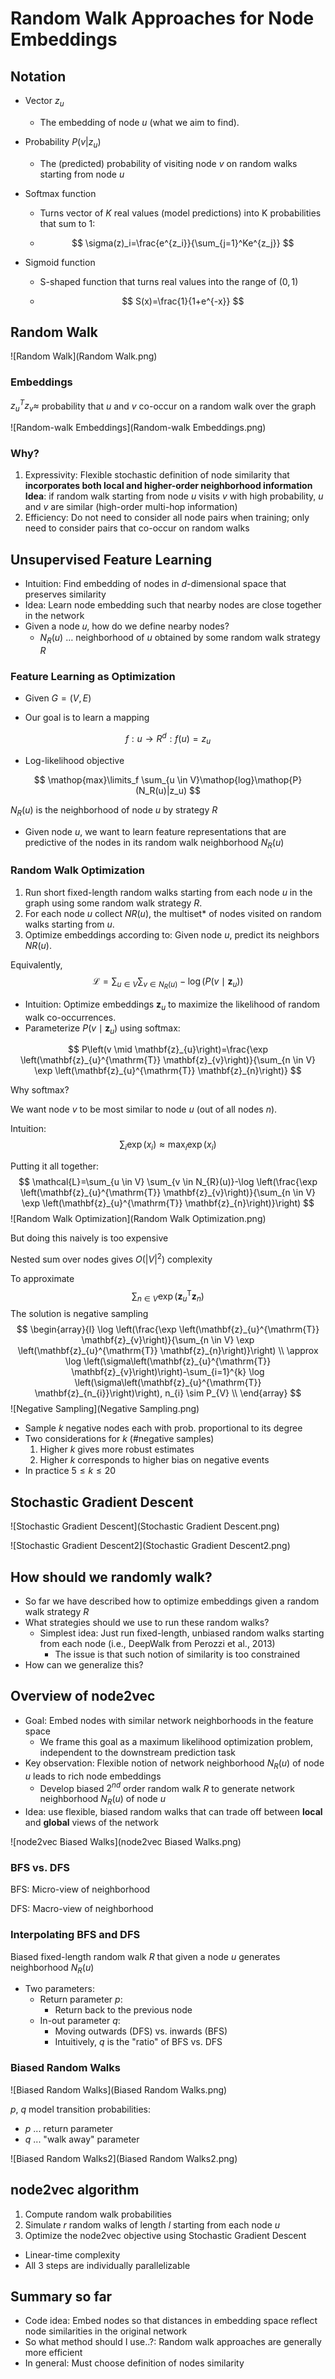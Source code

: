 # Random Walk Approaches for Node Embeddings

## Notation

+ Vector $z_u$

  + The embedding of node $u$ (what we aim to find).

+ Probability $P(v |z_u)$

  + The (predicted) probability of visiting node $v$ on random walks starting from node $u$

+ Softmax function

  + Turns vector of $K$ real values (model predictions) into K probabilities that sum to 1:

  + $$
    \sigma(z)_i=\frac{e^{z_i}}{\sum_{j=1}^Ke^{z_j}}
    $$

+ Sigmoid function

  + S-shaped function that turns real values into the range of $(0, 1)$

  + $$
    S(x)=\frac{1}{1+e^{-x}}
    $$

## Random Walk

![Random Walk](Random Walk.png)

### Embeddings

$z_u^T z_v \approx$ probability that $u$ and $v$ co-occur on a random walk over the graph

![Random-walk Embeddings](Random-walk Embeddings.png)

### Why?

1. Expressivity: Flexible stochastic definition of node similarity that **incorporates both local and higher-order neighborhood information Idea**: if random walk starting from node $u$ visits $v$ with high probability, $u$ and $v$ are similar (high-order multi-hop information)
2. Efficiency: Do not need to consider all node pairs when training; only need to consider pairs that co-occur on random walks

## Unsupervised Feature Learning

+ Intuition: Find embedding of nodes in $d$-dimensional space that preserves similarity
+ Idea: Learn node embedding such that nearby nodes are close together in the network
+ Given a node 𝑢, how do we define nearby nodes?
  + $N_R(u)$ … neighborhood of $u$ obtained by some random walk strategy $R$

### Feature Learning as Optimization

+ Given $G=(V,E)$

+ Our goal is to learn a mapping

$$
f:u \rightarrow R^d:f(u)=z_u
$$

+ Log-likelihood objective

$$
\mathop{max}\limits_f \sum_{u \in V}\mathop{log}\mathop{P}(N_R(u)|z_u)
$$

$N_R(u)$ is the neighborhood of node $u$ by strategy $R$

+ Given node $u$, we want to learn feature representations that are predictive of the nodes 
  in its random walk neighborhood $N_R(u)$

### Random Walk Optimization

1.	Run short fixed-length random walks starting from each node $u$ in the graph using some random walk strategy $R$.
2.	For each node $u$ collect $NR(u)$, the multiset* of nodes visited on random walks starting from $u$.
3.	Optimize embeddings according to: Given node $u$, predict its neighbors $NR(u)$.



Equivalently,
$$
\mathcal{L}=\sum_{u \in V} \sum_{v \in N_{R}(u)}-\log \left(P\left(v \mid \mathbf{z}_{u}\right)\right)
$$


- Intuition: Optimize embeddings  $\boldsymbol{z}_{u}$  to maximize the likelihood of random walk co-occurrences.
- Parameterize  $P\left(v \mid \mathbf{z}_{u}\right)$  using softmax:

$$
P\left(v \mid \mathbf{z}_{u}\right)=\frac{\exp \left(\mathbf{z}_{u}^{\mathrm{T}} \mathbf{z}_{v}\right)}{\sum_{n \in V} \exp \left(\mathbf{z}_{u}^{\mathrm{T}} \mathbf{z}_{n}\right)}
$$

Why softmax?

We want node  $v$  to be most similar to node  $u$ (out of all nodes  $n$). 

Intuition:  
$$
\sum_{i} \exp \left(x_{i}\right) \approx   \max _{i} \exp \left(x_{i}\right)
$$


Putting it all together:
$$
\mathcal{L}=\sum_{u \in V} \sum_{v \in N_{R}(u)}-\log \left(\frac{\exp \left(\mathbf{z}_{u}^{\mathrm{T}} \mathbf{z}_{v}\right)}{\sum_{n \in V} \exp \left(\mathbf{z}_{u}^{\mathrm{T}} \mathbf{z}_{n}\right)}\right)
$$
![Random Walk Optimization](Random Walk Optimization.png)

But doing this naively is too expensive

Nested sum over nodes gives $O(|V|^2)$ complexity

To approximate
$$
{\sum_{n \in V} \exp \left(\mathbf{z}_{u}^{\mathrm{T}} \mathbf{z}_{n}\right)}
$$
The solution is negative sampling
$$
\begin{array}{l}
\log \left(\frac{\exp \left(\mathbf{z}_{u}^{\mathrm{T}} \mathbf{z}_{v}\right)}{\sum_{n \in V} \exp \left(\mathbf{z}_{u}^{\mathrm{T}} \mathbf{z}_{n}\right)}\right) \\
\approx \log \left(\sigma\left(\mathbf{z}_{u}^{\mathrm{T}} \mathbf{z}_{v}\right)\right)-\sum_{i=1}^{k} \log \left(\sigma\left(\mathbf{z}_{u}^{\mathrm{T}} \mathbf{z}_{n_{i}}\right)\right), n_{i} \sim P_{V} \\
\end{array}
$$
![Negative Sampling](Negative Sampling.png)

+ Sample $k$ negative nodes each with prob. proportional to its degree
+ Two considerations for $k$ (#negative samples)
  1. Higher $k$ gives more robust estimates
  2. Higher $k$ corresponds to higher bias on negative events
+ In practice $5 \leq k \leq 20$ 

## Stochastic Gradient Descent

![Stochastic Gradient Descent](Stochastic Gradient Descent.png)

![Stochastic Gradient Descent2](Stochastic Gradient Descent2.png)

## How should we randomly walk?

+ So far we have described how to optimize embeddings given a random walk strategy $R$
+ What strategies should we use to run these random walks?
  + Simplest idea: Just run fixed-length, unbiased random walks starting from each node (i.e., DeepWalk from Perozzi et al., 2013)
    + The issue is that such notion of similarity is too constrained
+ How can we generalize this?

## Overview of node2vec

+ Goal: Embed nodes with similar network neighborhoods in the feature space
  + We frame this goal as a maximum likelihood optimization problem, independent to the downstream prediction task
+ Key observation: Flexible notion of network neighborhood $N_R(u)$ of node $u$ leads to rich node embeddings
  + Develop biased $2^{nd}$ order random walk $R$ to generate network neighborhood $N_R(u)$ of node $u$
+ Idea: use flexible, biased random walks that can trade off between **local** and **global** views of the network

![node2vec Biased Walks](node2vec Biased Walks.png)

### BFS vs. DFS

BFS: Micro-view of neighborhood

DFS: Macro-view of neighborhood

### Interpolating BFS and DFS

Biased fixed-length random walk $R$ that given a node $u$ generates neighborhood $N_R(u)$

+ Two parameters:
  + Return parameter $p$:
    + Return back to the previous node
  + In-out parameter $q$:
    + Moving outwards (DFS) vs. inwards (BFS)
    + Intuitively, $q$ is the "ratio" of BFS vs. DFS

### Biased Random Walks

![Biased Random Walks](Biased Random Walks.png)

$p$, $q$ model transition probabilities:

+ $p$ ... return parameter
+ $q$ ... "walk away" parameter

![Biased Random Walks2](Biased Random Walks2.png)

## node2vec algorithm

1. Compute random walk probabilities
2. Simulate $r$ random walks of length $l$ starting from each node $u$
3. Optimize the node2vec objective using Stochastic Gradient Descent

+ Linear-time complexity
+ All 3 steps are individually parallelizable

## Summary so far

+ Code idea: Embed nodes so that distances in embedding space reflect node similarities in the original network
+ So what method should I use..?: Random walk approaches are generally more efficient
+ In general: Must choose definition of nodes similarity